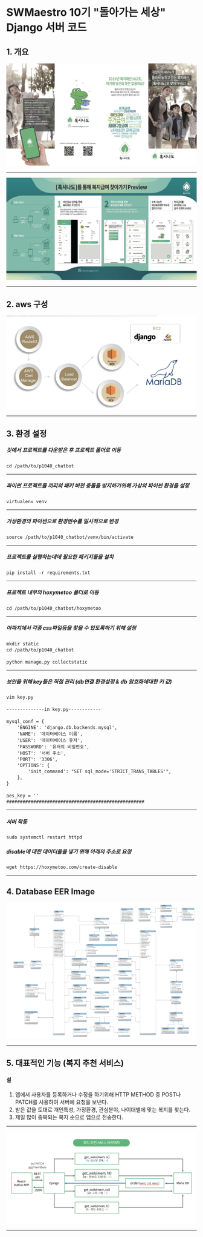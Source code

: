 # SWMaestro 10기 "돌아가는 세상" Django 서버 코드

## 1. 개요

<img src="./images/SW_ad_front.jpeg"></img>
* * *
<img src="./images/SW_ad_back.jpeg"></img>

* * *

## 2. aws 구성

<img src="./images/aws.png"></img>

* * *

## 3. 환경 설정


##### 깃에서 프로젝트를 다운받은 후 프로젝트 폴더로 이동
```
cd /path/to/p1040_chatbot
```

* * *

##### 파이썬 프로젝트들 끼리의 패키 버전 충돌을 방지하기위해 가상의 파이썬 환경을 설정
```
virtualenv venv
```

* * *


##### 가상환경의 파이썬으로 환경변수를 일시적으로 변경
```
source /path/to/p1040_chatbot/venv/bin/activate
```

* * *

##### 프로젝트를 실행하는데에 필요한 패키지들을 설치
```
pip install -r requirements.txt
```

* * *

##### 프로젝트 내부의 hoxymetoo 폴더로 이동
```
cd /path/to/p1040_chatbot/hoxymetoo
```

* * *

##### 아파치에서 각종 css파일등을 찾을 수 있도록하기 위해 설정
```
mkdir static
cd /path/to/p1040_chatbot

python manage.py collectstatic
```

* * *

##### 보안을 위해 key들은 직접 관리 (db연결 환경설정 & db 암호화에대한 키 값) 
```
vim key.py

--------------in key.py------------

mysql_conf = {
    'ENGINE': 'django.db.backends.mysql',
    'NAME': '데이터베이스 이름',
    'USER': '데이터베이스 유저',
    'PASSWORD': '유저의 비밀번호',
    'HOST': '서버 주소',
    'PORT': '3306',
    'OPTIONS': {
        'init_command': "SET sql_mode='STRICT_TRANS_TABLES'",
    },
}

aes_key = ''
###################################################
```

* * *

##### 서버 작동
```
sudo systemctl restart httpd
```

##### disable에 대한 데이터들을 넣기 위해 아래의 주소로 요청

```
wget https://hoxymetoo.com/create-disable
```

* * *

## 4. Database EER Image

<img src="./images/EER.svg"></img>

* * *

## 5. 대표적인 기능 (복지 추천 서비스)

#### 설
1. 앱에서 사용자를 등록하거나 수정을 하기위해 HTTP METHOD 중 POST나 PATCH를 사용하여 서버에 요청을 보낸다. 
2. 받은 값을 토대로 개인특성, 가정환경, 관심분야, 나이대별에 맞는 복지를 찾는다.
3. 제일 많이 중복되는 복지 순으로 앱으로 전송한다.
* * *

<img src="./images/recom_wel.png"></img>

* * *